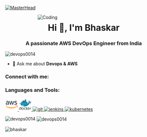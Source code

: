 [![MasterHead](https://www.veracode.com/sites/default/files/2021-02/hackergames-hero-main.jpg)](https://codegrills.in)

<img align="right" alt="Coding" width="400" src="https://media.tenor.com/rePDfDWO3XoAAAAd/hacking.gif">
<h1 align="center">Hi 👋, I'm Bhaskar</h1>
<h3 align="center">A passionate AWS DevOps Engineer from India</h3>

<p align="left"> <img src="https://komarev.com/ghpvc/?username=devops0014&label=Profile%20views&color=0e75b6&style=flat" alt="devops0014" /> </p>

</p>

- 💬 Ask me about **Devops & AWS**

<h3 align="left">Connect with me:</h3>
<p align="left">
</p>

<h3 align="left">Languages and Tools:</h3>
<p align="left"> <a href="https://aws.amazon.com" target="_blank" rel="noreferrer"> <img src="https://raw.githubusercontent.com/devicons/devicon/master/icons/amazonwebservices/amazonwebservices-original-wordmark.svg" alt="aws" width="40" height="40"/> </a> <a href="https://www.docker.com/" target="_blank" rel="noreferrer"> <img src="https://raw.githubusercontent.com/devicons/devicon/master/icons/docker/docker-original-wordmark.svg" alt="docker" width="40" height="40"/> </a> <a href="https://git-scm.com/" target="_blank" rel="noreferrer"> <img src="https://www.vectorlogo.zone/logos/git-scm/git-scm-icon.svg" alt="git" width="40" height="40"/> </a> <a href="https://www.jenkins.io" target="_blank" rel="noreferrer"> <img src="https://www.vectorlogo.zone/logos/jenkins/jenkins-icon.svg" alt="jenkins" width="40" height="40"/> </a> <a href="https://kubernetes.io" target="_blank" rel="noreferrer"> <img src="https://www.vectorlogo.zone/logos/kubernetes/kubernetes-icon.svg" alt="kubernetes" width="40" height="40"/> </a> </p>

<p><img align="left" src="https://github-readme-stats.vercel.app/api/top-langs?username=devops0014&show_icons=true&locale=en&layout=compact" alt="devops0014" /></p>

<p>&nbsp;<img align="center" src="https://github-readme-stats.vercel.app/api?username=devops0014&show_icons=true&locale=en" alt="devops0014" /></p>

<p><img align="center" src="https://github-readme-streak-stats.herokuapp.com/?user=devops0014&" alt="bhaskar" /></p>
